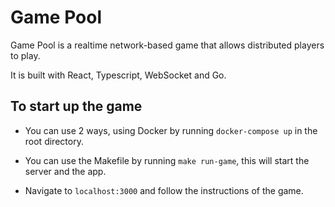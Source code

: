 # Game Pool

Game Pool is a realtime network-based game that allows distributed players to play.

It is built with React, Typescript, WebSocket and Go.

## To start up the game

- You can use 2 ways, using Docker by running `docker-compose up` in the root directory.

- You can use the Makefile by running `make run-game`, this will start the server and the app.

- Navigate to `localhost:3000` and follow the instructions of the game.
